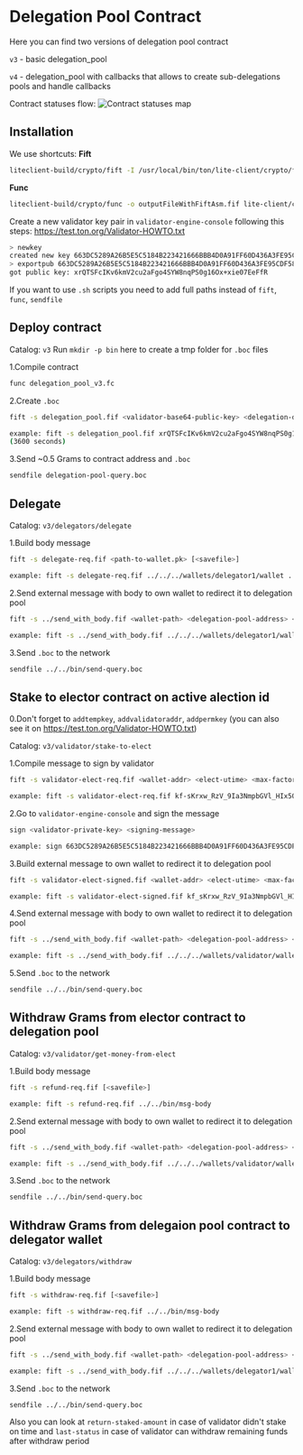 # Delegation Pool Contract

Here you can find two versions of delegation pool contract

`v3` - basic delegation_pool

`v4` - delegation_pool with callbacks that allows to create sub-delegations pools and handle callbacks

Contract statuses flow:
![Contract statuses map](https://github.com/button-tech/ton-delegation-pool/blob/master/docs/Statuses.png)

## Installation

We use shortcuts:
**Fift**

```bash
liteclient-build/crypto/fift -I /usr/local/bin/ton/lite-client/crypto/fift/lib/
```

**Func**

```bash
liteclient-build/crypto/func -o outputFileWithFiftAsm.fif lite-client/crypto/smartcont/stdlib.fc
```

Create a new validator key pair in `validator-engine-console` following this steps: <https://test.ton.org/Validator-HOWTO.txt>

```bash
> newkey
created new key 663DC5289A26B5E5C5184B223421666BBB4D0A91FF60D436A3FE95CDF5833F06
> exportpub 663DC5289A26B5E5C5184B223421666BBB4D0A91FF60D436A3FE95CDF5833F06
got public key: xrQTSFcIKv6kmV2cu2aFgo4SYW8nqPS0g16Ox+xie07EeFfR
```

If you want to use `.sh` scripts you need to add full paths instead of `fift`, `func`, `sendfile`

## Deploy contract

Catalog: `v3`
Run `mkdir -p bin` here to create a tmp folder for `.boc` files

1.Compile contract

```bash
func delegation_pool_v3.fc
```

2.Create `.boc`

```bash
fift -s delegation_pool.fif <validator-base64-public-key> <delegation-deadline-delta> [<savefile>]

example: fift -s delegation_pool.fif xrQTSFcIKv6kmV2cu2aFgo4SYW8nqPS0g16Ox+xie07EeFfR 3600 delegation-pool
(3600 seconds)
```

3.Send ~0.5 Grams to contract address and `.boc`

```bash
sendfile delegation-pool-query.boc
```

## Delegate

Catalog: `v3/delegators/delegate`

1.Build body message  

```bash
fift -s delegate-req.fif <path-to-wallet.pk> [<savefile>]

example: fift -s delegate-req.fif ../../../wallets/delegator1/wallet ../../bin/msg-body
```

2.Send external message with body to own wallet to redirect it to delegation pool

```bash
fift -s ../send_with_body.fif <wallet-path> <delegation-pool-address> <wallet-seqno> <amount> <message-path> <savefile>

example: fift -s ../send_with_body.fif ../../../wallets/delegator1/wallet kf-sKrxw_RzV_9Ia3NmpbGVl_HIx5OeKjO3Ok0_m7aVD9Tg8 108 .5  ../../bin/msg-body ../../bin/send-query
```

3.Send `.boc` to the network

```bash
sendfile ../../bin/send-query.boc
```

## Stake to elector contract on active alection id

0.Don't forget to `addtempkey`, `addvalidatoraddr`, `addpermkey`
(you can also see it on <https://test.ton.org/Validator-HOWTO.txt>)

Catalog: `v3/validator/stake-to-elect`

1.Compile message to sign by validator

```bash
fift -s validator-elect-req.fif <wallet-addr> <elect-utime> <max-factor> [adnl-addr]

example: fift -s validator-elect-req.fif kf-sKrxw_RzV_9Ia3NmpbGVl_HIx5OeKjO3Ok0_m7aVD9Tg8 1576995446 2.7 E54FD72A5DA0052E9CA4E7CCC5AF265BDF3B59FE4D18CD0A17C3E40646DE6751
```

2.Go to `validator-engine-console` and sign the message

```bash
sign <validator-private-key> <signing-message>

example: sign 663DC5289A26B5E5C5184B223421666BBB4D0A91FF60D436A3FE95CDF5833F06 654C50740160D4B300020000D4997143CFF04FCDF6EAF1EC09351A07D47ED76DA9C4EB7A66AEDC2E670456B2B0608226E96001BBBC08E352FD08EF83207D56AD46963A1968A0289C6F82F963
```

3.Build external message to own wallet to redirect it to delegation pool

```bash
fift -s validator-elect-signed.fif <wallet-addr> <elect-utime> <max-factor> <adnl-addr> <validator-pubkey> <validator-signature> [<savefile>]

example: fift -s validator-elect-signed.fif kf_sKrxw_RzV_9Ia3NmpbGVl_HIx5OeKjO3Ok0_m7aVD9Tg8 1576995446 2.7 E54FD72A5DA0052E9CA4E7CCC5AF265BDF3B59FE4D18CD0A17C3E40646DE6751 xrQTSFcIKv6kmV2cu2aFgo4SYW8nqPS0g16Ox+xie07EeFfR GUZr/gjNqXTBV0ZlDTwYC5F6pD9lcWZJfgBPXG4MjBXZzr5fWMo0QRodLGcz0i+feljEa7VSw0w4SAh/Kb/mDg== ../../bin/msg-body
```

4.Send external message with body to own wallet to redirect it to delegation pool

```bash
fift -s ../send_with_body.fif <wallet-path> <delegation-pool-address> <wallet-seqno> <amount> <message-path> <savefile>

example: fift -s ../send_with_body.fif ../../../wallets/validator/wallet kf-sKrxw_RzV_9Ia3NmpbGVl_HIx5OeKjO3Ok0_m7aVD9Tg8 30 1  ../../bin/msg-body ../../bin/send-query
```

5.Send `.boc` to the network

```bash
sendfile ../../bin/send-query.boc
```

## Withdraw Grams from elector contract to delegation pool

Catalog: `v3/validator/get-money-from-elect`

1.Build body message

```bash
fift -s refund-req.fif [<savefile>]

example: fift -s refund-req.fif ../../bin/msg-body
```

2.Send external message with body to own wallet to redirect it to delegation pool

```bash
fift -s ../send_with_body.fif <wallet-path> <delegation-pool-address> <wallet-seqno> <amount> <message-path> <savefile>

example: fift -s ../send_with_body.fif ../../../wallets/validator/wallet kf-sKrxw_RzV_9Ia3NmpbGVl_HIx5OeKjO3Ok0_m7aVD9Tg8 31 4  ../../bin/msg-body ../../bin/send-query
```

3.Send `.boc` to the network

```bash
sendfile ../../bin/send-query.boc
```

## Withdraw Grams from delegaion pool contract to delegator wallet

Catalog: `v3/delegators/withdraw`

1.Build body message

```bash
fift -s withdraw-req.fif [<savefile>]

example: fift -s withdraw-req.fif ../../bin/msg-body
```

2.Send external message with body to own wallet to redirect it to delegation pool

```bash
fift -s ../send_with_body.fif <wallet-path> <delegation-pool-address> <wallet-seqno> <amount> <message-path> <savefile>

example: fift -s ../send_with_body.fif ../../../wallets/delegator1/wallet kf-sKrxw_RzV_9Ia3NmpbGVl_HIx5OeKjO3Ok0_m7aVD9Tg8 110 1  ../../bin/msg-body ../../bin/send-query
```

3.Send `.boc` to the network

```bash
sendfile ../../bin/send-query.boc
```

Also you can look at `return-staked-amount` in case of validator didn't stake on time and `last-status` in case of validator can withdraw remaining funds after withdraw period
